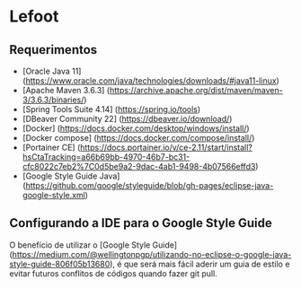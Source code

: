 # Lefoot

## Requerimentos

- [Oracle Java 11] (https://www.oracle.com/java/technologies/downloads/#java11-linux)
- [Apache Maven 3.6.3] (https://archive.apache.org/dist/maven/maven-3/3.6.3/binaries/)
- [Spring Tools Suite 4.14] (https://spring.io/tools)
- [DBeaver Community 22] (https://dbeaver.io/download/)
- [Docker] (https://docs.docker.com/desktop/windows/install/)
- [Docker compose] (https://docs.docker.com/compose/install/)
- [Portainer CE] (https://docs.portainer.io/v/ce-2.11/start/install?hsCtaTracking=a66b69bb-4970-46b7-bc31-cfc8022c7eb2%7C0d5be9a2-9dac-4ab1-9498-4b07566effd3)
- [Google Style Guide Java] (https://github.com/google/styleguide/blob/gh-pages/eclipse-java-google-style.xml)

## Configurando a IDE para o Google Style Guide

O benefício de utilizar o [Google Style Guide] (https://medium.com/@wellingtonpgp/utilizando-no-eclipse-o-google-java-style-guide-806f05b13680), é que será mais fácil aderir um guia de estilo e evitar futuros conflitos de códigos quando fazer git pull.